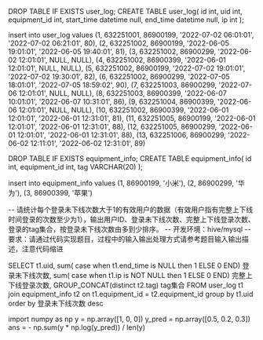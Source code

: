 DROP TABLE IF EXISTS user_log;
CREATE TABLE user_log(
id int,
uid int,
equipment_id int,
start_time datetime null,
end_time datetime null,
ip int
);

insert into user_log values
(1, 632251001, 86900199, '2022-07-02 06:01:01', '2022-07-02 06:21:01', 80),
(2, 632251002, 86900199, '2022-06-05 19:01:01', '2022-06-05 19:40:01', 81),
(3, 632251002, 86900299, '2022-06-02 12:01:01', NULL, NULL),
(4, 632251002, 86900399, '2022-06-01 12:01:01', NULL, NULL),
(5, 632251002, 86900199, '2022-07-02 19:01:01', '2022-07-02 19:30:01', 82),
(6, 632251002, 86900299, '2022-07-05 18:01:01', '2022-07-05 18:59:02', 90),
(7, 632251003, 86900299, '2022-07-06 12:01:01', NULL, NULL),
(8, 632251003, 86900399, '2022-06-07 10:01:01', '2022-06-07 10:31:01', 86),
(9, 632251004, 86900399, '2022-06-06 12:01:01', NULL, NULL),
(10, 632251002, 86900399, '2022-06-01 12:01:01', '2022-06-01 12:31:01', 81),
(11, 632251005, 86900199, '2022-06-01 12:01:01', '2022-06-01 12:31:01', 88),
(12, 632251005, 86900299, '2022-06-01 12:01:01', '2022-06-01 12:31:01', 88),
(13, 632251006, 86900299, '2022-06-02 12:11:01', '2022-06-02 12:31:01', 89)


DROP TABLE IF EXISTS equipment_info;
CREATE TABLE equipment_info(
id int,
equipment_id int,
tag VARCHAR(20)
);

insert into equipment_info values
(1, 86900199, '小米'),
(2, 86900299, '华为'),
(3, 86900399, '苹果')



-- 请统计每个登录未下线次数大于1的有效用户的数据（有效用户指有完整上下线时间登录的次数至少为1），输出用户ID、登录未下线次数、完整上下线登录次数、登录的tag集合，按登录未下线次数由多到少排序。
-- 开发环境：hive/mysql
-- 要求：请通过代码实现题目，过程中的输入输出处理方式请参考题目输入输出描述，注意代码缩进

SELECT 
t1.uid,
sum( case when t1.end_time is NULL then 1 ELSE 0 END) 登录未下线次数,
sum( case when t1.ip is NOT NULL then 1 ELSE 0 END) 完整上下线登录次数,
GROUP_CONCAT(distinct t2.tag) tag集合
FROM user_log t1 join equipment_info t2 on t1.equipment_id = t2.equipment_id
group by t1.uid
order by 登录未下线次数 desc





import numpy as np y = np.array([1, 0, 0]) y_pred = np.array([0.5, 0.2, 0.3]) ans = - np.sum(y * np.log(y_pred)) / len(y)